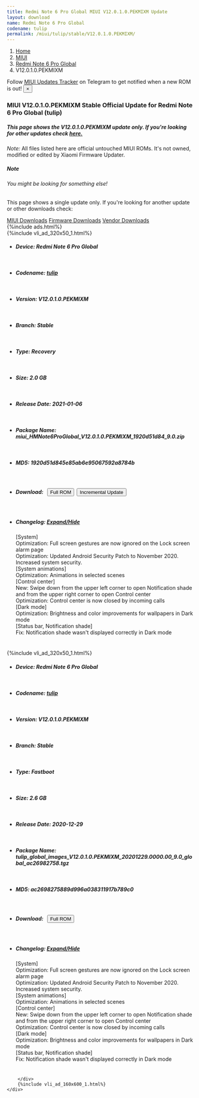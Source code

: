 ```yaml
---
title: Redmi Note 6 Pro Global MIUI V12.0.1.0.PEKMIXM Update
layout: download
name: Redmi Note 6 Pro Global
codename: tulip
permalink: /miui/tulip/stable/V12.0.1.0.PEKMIXM/
---
```

<nav aria-label="breadcrumb">
    <ol class="breadcrumb">
        <li class="breadcrumb-item"><a href="/">Home</a></li>
        <li class="breadcrumb-item"><a href="/miui/">MIUI</a></li>
        <li class="breadcrumb-item"><a href="/miui/tulip/">Redmi Note 6 Pro Global</a></li>
        <li class="breadcrumb-item active" aria-current="page">V12.0.1.0.PEKMIXM</li>
    </ol>
</nav>
<div class="alert alert-primary alert-dismissible fade show" role="alert">
    Follow <a href="https://t.me/MIUIUpdatesTracker" class="alert-link">MIUI Updates Tracker</a> on Telegram to get
    notified when a new ROM is out!
    <button type="button" class="close" data-dismiss="alert" aria-label="Close">
        <span aria-hidden="true">&times;</span>
    </button>
</div>
<div class="col-12 mx-auto">
    <h3 class="title bg-light p-2 rounded">MIUI V12.0.1.0.PEKMIXM Stable Official Update for Redmi Note 6 Pro Global (tulip)</h3>
    <h5>This page shows the V12.0.1.0.PEKMIXM update only. If you're looking for other updates check
        <a href="/miui/tulip/">here.</a></h5>
    <p><i>Note: </i>All files listed here are official untouched MIUI ROMs.
        It's not owned, modified or edited by Xiaomi Firmware Updater.</p>
    <div class="card">
        <div class="card-body">
            <h5 class="card-title">Note</h5>
            <h6 class="card-subtitle mb-2 text-muted">You might be looking for something else!</h6>
            <p class="card-text">This page shows a single update only.
                If you're looking for another update or other downloads check:</p>
            <a href="/miui/" class="card-link">MIUI Downloads</a>
            <a href="/firmware/" class="card-link">Firmware Downloads</a>
            <a href="/vendor/" class="card-link">Vendor Downloads</a>
        </div>
    </div>
    {%include ads.html%}
    <div class="row justify-content-center">
        <div class="col-10" id="downloads">
                    <div class="card card-body">
            {%include vli_ad_320x50_1.html%}
            <ul class="list-unstyled">
                <li style="padding-bottom: 10px;">
                    <h5><b>Device: </b>Redmi Note 6 Pro Global</h5>
                </li>
                <li style="padding-bottom: 10px;">
                    <h5><b>Codename: </b> <a href="/miui/tulip/" target="_blank">tulip</a> </h5>
                </li>
                <li style="padding-bottom: 10px;">
                    <h5><b>Version: </b>V12.0.1.0.PEKMIXM</h5>
                </li>
                <li style="padding-bottom: 10px;">
                    <h5><b>Branch: </b>Stable</h5>
                </li>
                <li style="padding-bottom: 10px;">
                    <h5><b>Type: </b>Recovery</h5>
                </li>
                <li style="padding-bottom: 10px;">
                    <h5><b>Size: </b>2.0 GB</h5>
                </li>
                <li style="padding-bottom: 10px;">
                    <h5><b>Release Date: </b>2021-01-06</h5>
                </li>
                <li style="padding-bottom: 10px;">
                    <h5><b>Package Name: </b><span id="filename" class="text-dark">miui_HMNote6ProGlobal_V12.0.1.0.PEKMIXM_1920d51d84_9.0.zip</span></h5>
                </li>
                <li style="padding-bottom: 10px;">
                    <h5><b>MD5: </b><span id="md5" class="text-muted">1920d51d845e85ab6e95067592a8784b</span></h5>
                </li>
                <li style="padding-bottom: 10px;">
                    <h5><b>Download: </b><button type="button" id="download" class="btn btn-primary" style="margin: 7px;"
                            onclick="window.open('https://bigota.d.miui.com/V12.0.1.0.PEKMIXM/miui_HMNote6ProGlobal_V12.0.1.0.PEKMIXM_1920d51d84_9.0.zip', '_blank');"><i class="fa fa-download"></i> Full ROM</button><button type="button" id="incremental_download" class="btn btn-warning" onclick="window.open('https://bigota.d.miui.com/V12.0.1.0.PEKMIXM/miui-blockota-tulip_global-V11.0.6.0.PEKMIXM-V12.0.1.0.PEKMIXM-3e0293349e-9.0.zip', '_blank');"><i class="fa fa-download"></i> Incremental Update</button></h5>
                </li>
                <li style="padding-bottom: 10px;">
                    <h5><b>Changelog: </b><a href="#tulip_1_changelog" data-toggle="collapse" role="button"
                            aria-expanded="false" aria-controls="tulip_1_changelog"> <i class="fa fa-arrow-down"
                                aria-hidden="true"></i> Expand/Hide</a></h5>
                    <div class="collapse" id="tulip_1_changelog">
                        <p id="changelog_text">[System]<br>Optimization: Full screen gestures are now ignored on the Lock screen alarm page<br>Optimization: Updated Android Security Patch to November 2020. Increased system security.<br>[System animations]<br>Optimization: Animations in selected scenes<br>[Control center]<br>New: Swipe down from the upper left corner to open Notification shade and from the upper right corner to open Control center<br>Optimization: Control center is now closed by incoming calls<br>[Dark mode]<br>Optimization: Brightness and color improvements for wallpapers in Dark mode<br>[Status bar, Notification shade]<br>Fix: Notification shade wasn't displayed correctly in Dark mode</p>
                    </div>
                </li>
            </ul>
        </div>
        <div class="card card-body">
            {%include vli_ad_320x50_1.html%}
            <ul class="list-unstyled">
                <li style="padding-bottom: 10px;">
                    <h5><b>Device: </b>Redmi Note 6 Pro Global</h5>
                </li>
                <li style="padding-bottom: 10px;">
                    <h5><b>Codename: </b> <a href="/miui/tulip/" target="_blank">tulip</a> </h5>
                </li>
                <li style="padding-bottom: 10px;">
                    <h5><b>Version: </b>V12.0.1.0.PEKMIXM</h5>
                </li>
                <li style="padding-bottom: 10px;">
                    <h5><b>Branch: </b>Stable</h5>
                </li>
                <li style="padding-bottom: 10px;">
                    <h5><b>Type: </b>Fastboot</h5>
                </li>
                <li style="padding-bottom: 10px;">
                    <h5><b>Size: </b>2.6 GB</h5>
                </li>
                <li style="padding-bottom: 10px;">
                    <h5><b>Release Date: </b>2020-12-29</h5>
                </li>
                <li style="padding-bottom: 10px;">
                    <h5><b>Package Name: </b><span id="filename" class="text-dark">tulip_global_images_V12.0.1.0.PEKMIXM_20201229.0000.00_9.0_global_ac26982758.tgz</span></h5>
                </li>
                <li style="padding-bottom: 10px;">
                    <h5><b>MD5: </b><span id="md5" class="text-muted">ac2698275889d996a038311917b789c0</span></h5>
                </li>
                <li style="padding-bottom: 10px;">
                    <h5><b>Download: </b><button type="button" id="download" class="btn btn-primary" style="margin: 7px;"
                            onclick="window.open('https://bigota.d.miui.com/V12.0.1.0.PEKMIXM/tulip_global_images_V12.0.1.0.PEKMIXM_20201229.0000.00_9.0_global_ac26982758.tgz', '_blank');"><i class="fa fa-download"></i> Full ROM</button></h5>
                </li>
                <li style="padding-bottom: 10px;">
                    <h5><b>Changelog: </b><a href="#tulip_2_changelog" data-toggle="collapse" role="button"
                            aria-expanded="false" aria-controls="tulip_2_changelog"> <i class="fa fa-arrow-down"
                                aria-hidden="true"></i> Expand/Hide</a></h5>
                    <div class="collapse" id="tulip_2_changelog">
                        <p id="changelog_text">[System]<br>Optimization: Full screen gestures are now ignored on the Lock screen alarm page<br>Optimization: Updated Android Security Patch to November 2020. Increased system security.<br>[System animations]<br>Optimization: Animations in selected scenes<br>[Control center]<br>New: Swipe down from the upper left corner to open Notification shade and from the upper right corner to open Control center<br>Optimization: Control center is now closed by incoming calls<br>[Dark mode]<br>Optimization: Brightness and color improvements for wallpapers in Dark mode<br>[Status bar, Notification shade]<br>Fix: Notification shade wasn't displayed correctly in Dark mode</p>
                    </div>
                </li>
            </ul>
        </div>

        </div>
        {%include vli_ad_160x600_1.html%}
    </div>
</div>
